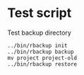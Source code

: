 # Test script

Test backup directory

```
../bin/rbackup init
../bin/rbackup backup
mv project project-old
../bin/rbackup restore
```